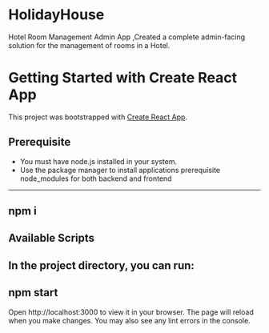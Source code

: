 # HolidayHouse
Hotel Room Management Admin App ,Created a complete admin-facing solution for the management of rooms in a Hotel.

# Getting Started with Create React App

This project was bootstrapped with [Create React App](https://github.com/facebook/create-react-app).

## Prerequisite
* You must have node.js installed in your system.
* Use the package manager to install applications prerequisite node_modules for both backend and frontend
---------------------
npm i
---------------------

## Available Scripts

In the project directory, you can run:
---------------------
npm start
---------------------

Open http://localhost:3000 to view it in your browser.
The page will reload when you make changes.
You may also see any lint errors in the console.
